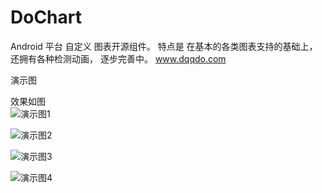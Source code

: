 # DoChart
Android 平台 自定义 图表开源组件。  特点是  在基本的各类图表支持的基础上，还拥有各种检测动画，  逐步完善中。
www.dqqdo.com

演示图

效果如图  
![演示图1](https://github.com/zmobs/DoChart/blob/master/image/1.gif) 

![演示图2](https://github.com/zmobs/DoChart/blob/master/image/2.gif) 

![演示图3](https://github.com/zmobs/DoChart/blob/master/image/3.png) 

![演示图4](https://github.com/zmobs/DoChart/blob/master/image/4.png) 
